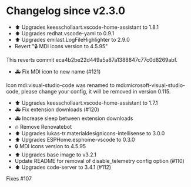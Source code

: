 # Changelog since v2.3.0
- ⬆ Upgrades keesschollaart.vscode-home-assistant to 1.8.1 
- ⬆ Upgrades redhat.vscode-yaml to 0.9.1 
- ⬆ Upgrades emilast.LogFileHighlighter to 2.9.0 
- Revert "🔒 MDI icons version to 4.5.95"

This reverts commit eca4b2be22d449a5a87a1388847c77c0d8269abf. 
- 🚑 Fix MDI icon to new name (#121)

Icon mdi:visual-studio-code was renamed to mdi:microsoft-visual-studio-code, please change your config, it will be removed in version 0.115. 
- ⬆ Upgrades keesschollaart.vscode-home-assistant to 1.7.1 
- 🚑  Fix extension downloads (#120) 
- 🚑 Increase sleep between extension downloads 
- 🔥 Remove Renovatebot 
- ⬆ Upgrades lukas-tr.materialdesignicons-intellisense to 3.0.0 
- ⬆ Upgrades ESPHome.esphome-vscode to 0.3.0 
- 🔒 MDI icons version to 4.5.95 
- ⬆ Upgrades base image to v3.2.1 
- Update README for removal of disable_telemetry config option (#110) 
- ⬆️  Upgrades code-server to 3.4.1 (#112)

Fixes #107 

